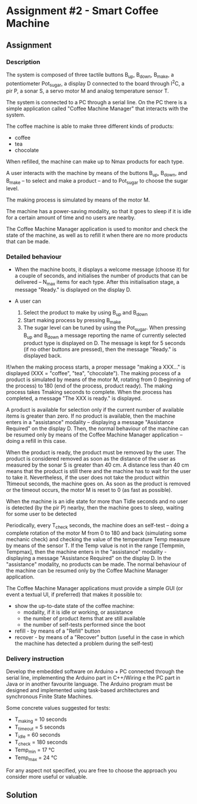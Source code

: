 # Assignment #2 - Smart Coffee Machine

## Assignment

### Description

The system is composed of three tactile buttons B<sub>up</sub>, B<sub>down</sub>, B<sub>make</sub>, a potentiometer Pot<sub>sugar</sub>, a display D connected to the board through I<sup>2</sup>C, a pir P, a sonar S, a servo motor M and analog temperature sensor T.

The system is connected to a PC through a serial line. On the PC there is a simple application called  "Coffee Machine Manager" that interacts with the system.

The coffee machine is able to make three different kinds of products: 
- coffee
- tea
- chocolate

When refilled, the machine can make up to Nmax products for each type.  

A user interacts with the machine by means of the buttons  B<sub>up</sub>, B<sub>down</sub>, and  B<sub>make</sub> – to select and make a product – and to Pot<sub>sugar</sub> to choose the sugar level.

The making process is simulated by means of the motor M.

The machine has a power-saving modality, so that it goes to sleep if it is idle for a certain amount of time and no users are nearby.

The Coffee Machine Manager application is used to monitor and check the state of the machine, as well as to refill it when there are no more products that can be made.

### Detailed behaviour

- When the machine boots, it displays a welcome message (choose it) for a couple of seconds,  and initialises the number of products that can be delivered – N<sub>max</sub> items for each type.  After this initialisation stage, a message "Ready." is displayed on the display D.

- A user can 
  1. Select the product to make by using  B<sub>up</sub> and B<sub>down</sub>
  2. Start making process by pressing  B<sub>make</sub>
  3. The sugar level can be tuned by using the Pot<sub>sugar</sub>. 
When pressing B<sub>up</sub> and B<sub>down</sub> a message reporting the name of currently selected product type is displayed on D. The message is kept for 5 seconds (if no other buttons are pressed), then the message "Ready." is displayed back.

If/when the making process starts, a proper message "making a XXX…" is displayed (XXX = "coffee", "tea", "chocolate").  The making process of a product  is simulated by means of the motor M, rotating from 0 (beginning of the process) to 180 (end of the process, product ready). The making process takes Tmaking seconds to complete. When the process has completed, a message "The XXX is ready." is displayed.

A product is available for selection only if the current number of available items is greater than zero. If no product is available, then the machine enters in a "assistance" modality – displaying a message "Assistance Required" on the display D. Then, the normal behaviour of the machine can be resumed only by  means of the Coffee Machine Manager application – doing a refill in this case.

When the product is ready, the product must be removed by the user. The product is considered removed as soon as the distance of the user as measured by the sonar S is greater than 40 cm. A distance less than 40 cm means that the product is still there and the machine has to wait for the user to take it. Nevertheless, if the user does not take the product within Ttimeout seconds, the machine goes on.  As soon as the product is removed or the timeout occurs, the motor M is reset to 0 (as fast as possible).

When the machine is an idle state for more than Tidle seconds and no user is detected (by the pir P) nearby, then the machine goes to sleep, waiting for some user to be detected

Periodically, every T<sub>check</sub> seconds, the machine does an self-test – doing a complete rotation of the motor M from 0 to 180 and back (simulating some mechanic check) and checking the value of the temperature Temp measure by means of the sensor T. If the Temp value is not in the range [Tempmin, Tempmax], then the machine enters in the "assistance" modality - displaying a message "Assistance Required" on the display D. In the "assistance" modality, no products can be made. The normal behaviour of the machine can be resumed only by  the Coffee Machine Manager application.

The Coffee Machine Manager applications must provide a simple GUI (or event a textual UI, if preferred) that makes it possible to:
- show the up-to-date state of the coffee machine:
  - modality, if it is idle or working, or assistance 
  - the number of product items that are still available
  - the number of self-tests performed since the boot
- refill - by means of a "Refill" button
- recover - by means of a "Recover" button (useful in the case in which the machine has detected a problem during the self-test)

### Delivery instruction

Develop the embedded software on Arduino + PC connected through the serial line, implementing the Arduino part in C++/Wiring e the PC part in Java or in another favourite language.  The Arduino program must be designed and implemented using task-based architectures and synchronous Finite State Machines.

Some concrete values suggested for tests:

- T<sub>making</sub>  = 10  seconds
- T<sub>timeout</sub> = 5   seconds
- T<sub>idle</sub>    = 60  seconds
- T<sub>check</sub>   = 180 seconds
- Temp<sub>min</sub>  = 17 °C
- Temp<sub>max</sub>  = 24 °C

For any aspect not specified, you are free to choose the approach you consider more useful or valuable.

## Solution


